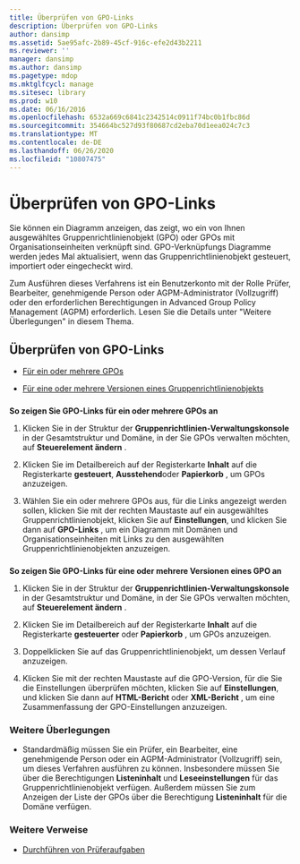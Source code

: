 ```yaml
---
title: Überprüfen von GPO-Links
description: Überprüfen von GPO-Links
author: dansimp
ms.assetid: 5ae95afc-2b89-45cf-916c-efe2d43b2211
ms.reviewer: ''
manager: dansimp
ms.author: dansimp
ms.pagetype: mdop
ms.mktglfcycl: manage
ms.sitesec: library
ms.prod: w10
ms.date: 06/16/2016
ms.openlocfilehash: 6532a669c6841c2342514c0911f74bc0b1fbc86d
ms.sourcegitcommit: 354664bc527d93f80687cd2eba70d1eea024c7c3
ms.translationtype: MT
ms.contentlocale: de-DE
ms.lasthandoff: 06/26/2020
ms.locfileid: "10807475"
---
```

# Überprüfen von GPO-Links


Sie können ein Diagramm anzeigen, das zeigt, wo ein von Ihnen ausgewähltes Gruppenrichtlinienobjekt (GPO) oder GPOs mit Organisationseinheiten verknüpft sind. GPO-Verknüpfungs Diagramme werden jedes Mal aktualisiert, wenn das Gruppenrichtlinienobjekt gesteuert, importiert oder eingecheckt wird.

Zum Ausführen dieses Verfahrens ist ein Benutzerkonto mit der Rolle Prüfer, Bearbeiter, genehmigende Person oder AGPM-Administrator (Vollzugriff) oder den erforderlichen Berechtigungen in Advanced Group Policy Management (AGPM) erforderlich. Lesen Sie die Details unter "Weitere Überlegungen" in diesem Thema.

## Überprüfen von GPO-Links


-   [Für ein oder mehrere GPOs](#bkmk-gpos)

-   [Für eine oder mehrere Versionen eines Gruppenrichtlinienobjekts](#bkmk-gpo-versions)

### <a href="" id="bkmk-gpos"></a>

**So zeigen Sie GPO-Links für ein oder mehrere GPOs an**

1.  Klicken Sie in der Struktur der **Gruppenrichtlinien-Verwaltungskonsole** in der Gesamtstruktur und Domäne, in der Sie GPOs verwalten möchten, auf **Steuerelement ändern** .

2.  Klicken Sie im Detailbereich auf der Registerkarte **Inhalt** auf die Registerkarte **gesteuert**, **Ausstehend**oder **Papierkorb** , um GPOs anzuzeigen.

3.  Wählen Sie ein oder mehrere GPOs aus, für die Links angezeigt werden sollen, klicken Sie mit der rechten Maustaste auf ein ausgewähltes Gruppenrichtlinienobjekt, klicken Sie auf **Einstellungen**, und klicken Sie dann auf **GPO-Links** , um ein Diagramm mit Domänen und Organisationseinheiten mit Links zu den ausgewählten Gruppenrichtlinienobjekten anzuzeigen.

### <a href="" id="bkmk-gpo-versions"></a>

**So zeigen Sie GPO-Links für eine oder mehrere Versionen eines GPO an**

1.  Klicken Sie in der Struktur der **Gruppenrichtlinien-Verwaltungskonsole** in der Gesamtstruktur und Domäne, in der Sie GPOs verwalten möchten, auf **Steuerelement ändern** .

2.  Klicken Sie im Detailbereich auf der Registerkarte **Inhalt** auf die Registerkarte **gesteuerter** oder **Papierkorb** , um GPOs anzuzeigen.

3.  Doppelklicken Sie auf das Gruppenrichtlinienobjekt, um dessen Verlauf anzuzeigen.

4.  Klicken Sie mit der rechten Maustaste auf die GPO-Version, für die Sie die Einstellungen überprüfen möchten, klicken Sie auf **Einstellungen**, und klicken Sie dann auf **HTML-Bericht** oder **XML-Bericht** , um eine Zusammenfassung der GPO-Einstellungen anzuzeigen.

### Weitere Überlegungen

-   Standardmäßig müssen Sie ein Prüfer, ein Bearbeiter, eine genehmigende Person oder ein AGPM-Administrator (Vollzugriff) sein, um dieses Verfahren ausführen zu können. Insbesondere müssen Sie über die Berechtigungen **Listeninhalt** und **Leseeinstellungen** für das Gruppenrichtlinienobjekt verfügen. Außerdem müssen Sie zum Anzeigen der Liste der GPOs über die Berechtigung **Listeninhalt** für die Domäne verfügen.

### Weitere Verweise

-   [Durchführen von Prüferaufgaben](performing-reviewer-tasks-agpm30ops.md)

 

 





